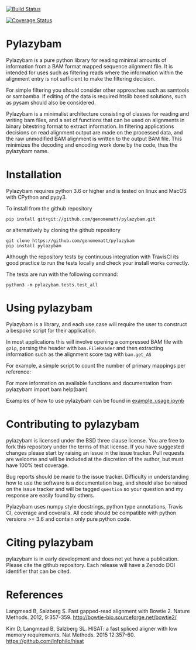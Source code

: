 [![Build Status](https://travis-ci.org/genomematt/pylazybam.svg?branch=master)](https://travis-ci.org/genomematt/pylazybam)

[![Coverage Status](https://coveralls.io/repos/genomematt/pylazybam/badge.svg)](https://coveralls.io/r/genomematt/pylazybam)

Pylazybam
=========

Pylazybam is a pure python library for reading minimal amounts of information from a BAM format mapped sequence
alignment file. It is intended for uses such as filtering reads where the information within the alignment entry is not
sufficient to make the filtering decision.

For simple filtering you should consider other approaches such as samtools or sambamba. If editing of the data is
required htslib based solutions, such as pysam should also be considered.

Pylazybam is a minimalist architecture consisting of classes for reading and writing bam files, and a set of functions 
that can be used on alignments in binary bitestring format to extract information. In filtering applications decisions 
on read alignment output are made on the processed data, and the raw unmodified BAM alignment is written to the output 
BAM file. This minimizes the decoding and encoding work done by the code, thus the pylazybam name. 

Installation
============
Pylazybam requires python 3.6 or higher and is tested on linux and MacOS with CPython and pypy3.

<!-- Installing from the Python Package Index with pip is the easiest option:

    pip3 install pylazybam
-->    
To install from the github repository

    pip install git+git://github.com/genomematt/pylazybam.git

or alternatively by cloning the github repository

    git clone https://github.com/genomematt/pylazybam
    pip install pylazybam
	
Although the repository tests by continuous integration with TravisCI its good practice to run the tests locally and 
check your install works correctly.

The tests are run with the following command:

    python3 -m pylazybam.tests.test_all

Using pylazybam
===============

Pylazybam is a library, and each use case will require the user to construct a bespoke script for their application.

In most applications this will involve opening a compressed BAM file with `gzip`, parsing the header with 
`bam.FileReader` and then extracting information such as the alignment score tag with `bam.get_AS`

For example, a simple script to count the number of primary mappings per reference:


For more information on available functions and documentation
    from pylazybam import bam
    help(bam)
 
Examples of how to use pylazybam can be found in [example_usage.ipynb](example_usage.ipynb)

Contributing to pylazybam
=========================
pylazybam is licensed under the BSD three clause license.  You are free to fork this repository under the terms of that
 license.  If you have suggested changes please start by raising an issue in the issue tracker.  Pull requests are 
welcome and will be included at the discretion of the author, but must have 100% test coverage.

Bug reports should be made to the issue tracker.  Difficulty in understanding how to use the software is a documentation
 bug, and should also be raised on the issue tracker and will be tagged `question` so your question and my response are 
easily found by others.

Pylazybam uses numpy style docstrings, python type annotations, Travis CI, coverage and coveralls. All code should be
compatible with python versions >= 3.6 and contain only pure python code.


Citing pylazybam
================

pylazybam is in early development and does not yet have a publication. Please cite the github repository.
Each release will have a Zenodo DOI identifier that can be cited.

References
=================
Langmead B, Salzberg S. Fast gapped-read alignment with Bowtie 2.
Nature Methods. 2012, 9:357-359.
http://bowtie-bio.sourceforge.net/bowtie2/

Kim D, Langmead B, Salzberg SL. HISAT: a fast spliced aligner with low memory requirements.
Nat Methods. 2015 12:357-60.
https://github.com/infphilo/hisat

